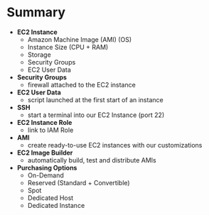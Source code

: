 # Summary

- **EC2 Instance**
    - Amazon Machine Image (AMI) (OS)
    - Instance Size (CPU + RAM)
    - Storage
    - Security Groups
    - EC2 User Data
- **Security Groups**
    - firewall attached to the EC2 instance
- **EC2 User Data**
    - script launched at the first start of an instance
- **SSH**
    - start a terminal into our EC2 Instance (port 22)
- **EC2 Instance Role**
    - link to IAM Role
- **AMI**
    - create ready-to-use EC2 instances with our customizations
- **EC2 Image Builder**
    - automatically build, test and distribute AMIs
- **Purchasing Options**
    - On-Demand
    - Reserved (Standard + Convertible)
    - Spot
    - Dedicated Host
    - Dedicated Instance

